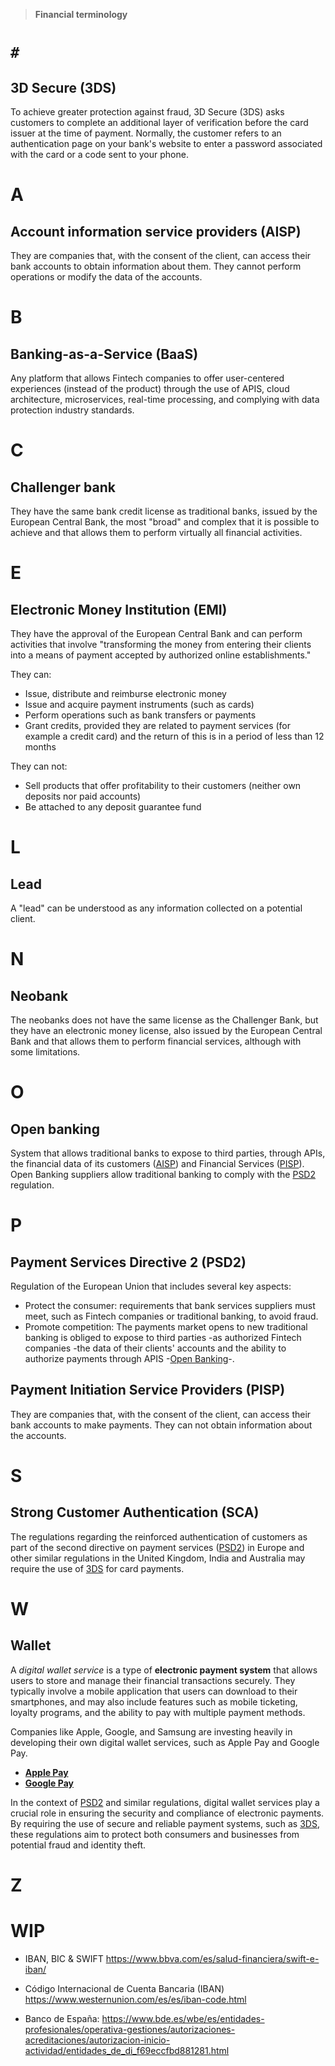 > **Financial terminology**

# `#`

## 3D Secure (3DS)

To achieve greater protection against fraud, 3D Secure (3DS) asks customers to complete an additional layer of verification before the card issuer at the time of payment. Normally, the customer refers to an authentication page on your bank's website to enter a password associated with the card or a code sent to your phone.

# A

## Account information service providers (AISP)

They are companies that, with the consent of the client, can access their bank accounts to obtain information about them. They cannot perform operations or modify the data of the accounts.

# B

## Banking-as-a-Service (BaaS)

Any platform that allows Fintech companies to offer user-centered experiences (instead of the product) through the use of APIS, cloud architecture, microservices, real-time processing, and complying with data protection industry standards.

# C

## Challenger bank

They have the same bank credit license as traditional banks, issued by the European Central Bank, the most "broad" and complex that it is possible to achieve and that allows them to perform virtually all financial activities.

# E

## Electronic Money Institution (EMI)

They have the approval of the European Central Bank and can perform activities that involve "transforming the money from entering their clients into a means of payment accepted by authorized online establishments."

They can:
- Issue, distribute and reimburse electronic money
- Issue and acquire payment instruments (such as cards)
- Perform operations such as bank transfers or payments
- Grant credits, provided they are related to payment services (for example a credit card) and the return of this is in a period of less than 12 months

They can not:
- Sell products that offer profitability to their customers (neither own deposits nor paid accounts)
- Be attached to any deposit guarantee fund

# L

## Lead

A "lead" can be understood as any information collected on a potential client.

# N

## Neobank

The neobanks does not have the same license as the Challenger Bank, but they have an electronic money license, also issued by the European Central Bank and that allows them to perform financial services, although with some limitations.

# O

## Open banking

System that allows traditional banks to expose to third parties, through APIs, the financial data of its customers ([AISP](#account-information-service-providers-aisp)) and Financial Services ([PISP](#payment-initiation-service-providers-pisp)). Open Banking suppliers allow traditional banking to comply with the [PSD2](#payment-services-directive-2-psd2) regulation.

# P

## Payment Services Directive 2 (PSD2)

Regulation of the European Union that includes several key aspects:

- Protect the consumer: requirements that bank services suppliers must meet, such as Fintech companies or traditional banking, to avoid fraud.
- Promote competition: The payments market opens to new traditional banking is obliged to expose to third parties -as authorized Fintech companies -the data of their clients' accounts and the ability to authorize payments through APIS -[Open Banking](#open-banking)-.

## Payment Initiation Service Providers (PISP)

They are companies that, with the consent of the client, can access their bank accounts to make payments. They can not obtain information about the accounts.

# S

## Strong Customer Authentication (SCA)

The regulations regarding the reinforced authentication of customers as part of the second directive on payment services ([PSD2](#payment-services-directive-2-psd2)) in Europe and other similar regulations in the United Kingdom, India and Australia may require the use of [3DS](#3d-secure-3ds) for card payments.

# W

## Wallet

A *digital wallet service* is a type of **electronic payment system** that allows users to store and manage their financial transactions securely. They typically involve a mobile application that users can download to their smartphones, and may also include features such as mobile ticketing, loyalty programs, and the ability to pay with multiple payment methods.

Companies like Apple, Google, and Samsung are investing heavily in developing their own digital wallet services, such as Apple Pay and Google Pay.

- [**Apple Pay**](https://www.apple.com/apple-pay)
- [**Google Pay**](https://pay.google.com)

In the context of [PSD2](#payment-services-directive-2-psd2) and similar regulations, digital wallet services play a crucial role in ensuring the security and compliance of electronic payments. By requiring the use of secure and reliable payment systems, such as [3DS](#3d-secure-3ds), these regulations aim to protect both consumers and businesses from potential fraud and identity theft.

# Z

# WIP

- IBAN, BIC & SWIFT https://www.bbva.com/es/salud-financiera/swift-e-iban/

- Código Internacional de Cuenta Bancaria (IBAN) https://www.westernunion.com/es/es/iban-code.html

- Banco de España: https://www.bde.es/wbe/es/entidades-profesionales/operativa-gestiones/autorizaciones-acreditaciones/autorizacion-inicio-actividad/entidades_de_di_f69eccfbd881281.html
